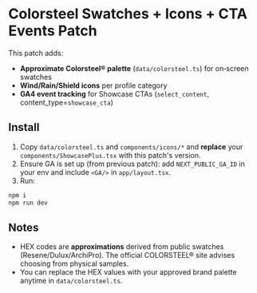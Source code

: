 # Colorsteel Swatches + Icons + CTA Events Patch

This patch adds:
- **Approximate Colorsteel® palette** (`data/colorsteel.ts`) for on‑screen swatches
- **Wind/Rain/Shield icons** per profile category
- **GA4 event tracking** for Showcase CTAs (`select_content`, content_type=`showcase_cta`)

## Install
1) Copy `data/colorsteel.ts` and `components/icons/*` and **replace** your `components/ShowcasePlus.tsx` with this patch's version.
2) Ensure GA is set up (from previous patch): add `NEXT_PUBLIC_GA_ID` in your env and include `<GA/>` in `app/layout.tsx`.
3) Run:
```bash
npm i
npm run dev
```

## Notes
- HEX codes are **approximations** derived from public swatches (Resene/Dulux/ArchiPro). The official COLORSTEEL® site advises choosing from physical samples.
- You can replace the HEX values with your approved brand palette anytime in `data/colorsteel.ts`.
